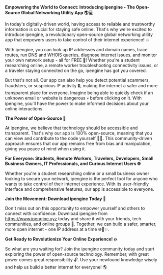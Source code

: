 **Empowering the World to Connect: Introducing ipengine - The Open-Source Global Networking Utility App 🌎💻**

In today's digitally-driven world, having access to reliable and trustworthy information is crucial for staying safe online. That's why we're excited to introduce ipengine, a revolutionary open-source global networking utility app that empowers users to take control of their internet experience! 💥

With ipengine, you can look up IP addresses and domain names, trace routes, run DNS and WHOIS queries, diagnose internet issues, and monitor your own network setup - all for FREE 🎉! Whether you're a student researching online, a remote worker troubleshooting connectivity issues, or a traveler staying connected on the go, ipengine has got you covered.

But that's not all. Our app can also help you detect potential scammers, fraudsters, or suspicious IP activity 🔒️, making the internet a safer and more transparent place for everyone. Imagine being able to quickly check if an unknown email or website is dangerous 💀️ before clicking on it. With ipengine, you'll have the power to make informed decisions about your online interactions.

**The Power of Open-Source 🌟**

At ipengine, we believe that technology should be accessible and transparent. That's why our app is 100% open-source, meaning that you can view and contribute to the code yourself 👩‍💻. This community-driven approach ensures that our app remains free from bias and manipulation, giving you peace of mind when using it.

**For Everyone: Students, Remote Workers, Travelers, Developers, Small Business Owners, IT Professionals, and Curious Internet Users 🌐**

Whether you're a student researching online or a small business owner looking to secure your network, ipengine is the perfect tool for anyone who wants to take control of their internet experience. With its user-friendly interface and comprehensive features, our app is accessible to everyone.

**Join the Movement: Download ipengine Today 📲**

Don't miss out on this opportunity to empower yourself and others to connect with confidence. Download ipengine from https://www.ipengine.xyz today and share it with your friends, tech communities, and online groups 👥. Together, we can build a safer, smarter, more open internet - one IP address at a time 🌐🚀✨.

**Get Ready to Revolutionize Your Online Experience! 💥**

So what are you waiting for? Join the ipengine community today and start exploring the power of open-source technology. Remember, with great power comes great responsibility 🔓️. Use your newfound knowledge wisely and help us build a better internet for everyone! 🌎